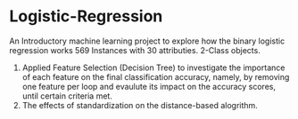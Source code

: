 # Logistic-Regression
An Introductory machine learning project to explore how the binary logistic regression works
569 Instances with 30 attributies. 2-Class objects.
1. Applied Feature Selection (Decision Tree) to investigate the importance of each feature on the final classification accuracy, namely, by removing one feature per loop and evaulute its impact on the accuracy scores, until certain criteria met. 
2. The effects of standardization on the distance-based alogrithm. 
